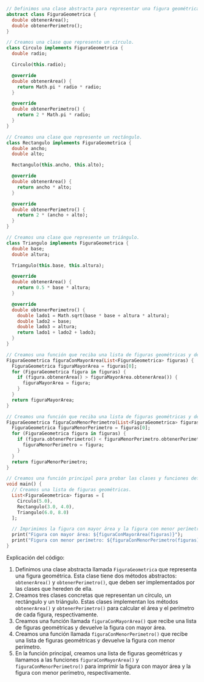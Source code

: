 ```dart
// Definimos una clase abstracta para representar una figura geométrica.
abstract class FiguraGeometrica {
  double obtenerArea();
  double obtenerPerimetro();
}

// Creamos una clase que represente un círculo.
class Circulo implements FiguraGeometrica {
  double radio;

  Circulo(this.radio);

  @override
  double obtenerArea() {
    return Math.pi * radio * radio;
  }

  @override
  double obtenerPerimetro() {
    return 2 * Math.pi * radio;
  }
}

// Creamos una clase que represente un rectángulo.
class Rectangulo implements FiguraGeometrica {
  double ancho;
  double alto;

  Rectangulo(this.ancho, this.alto);

  @override
  double obtenerArea() {
    return ancho * alto;
  }

  @override
  double obtenerPerimetro() {
    return 2 * (ancho + alto);
  }
}

// Creamos una clase que represente un triángulo.
class Triangulo implements FiguraGeometrica {
  double base;
  double altura;

  Triangulo(this.base, this.altura);

  @override
  double obtenerArea() {
    return 0.5 * base * altura;
  }

  @override
  double obtenerPerimetro() {
    double lado1 = Math.sqrt(base * base + altura * altura);
    double lado2 = base;
    double lado3 = altura;
    return lado1 + lado2 + lado3;
  }
}

// Creamos una función que reciba una lista de figuras geométricas y devuelva la figura con mayor área.
FiguraGeometrica figuraConMayorArea(List<FiguraGeometrica> figuras) {
  FiguraGeometrica figuraMayorArea = figuras[0];
  for (FiguraGeometrica figura in figuras) {
    if (figura.obtenerArea() > figuraMayorArea.obtenerArea()) {
      figuraMayorArea = figura;
    }
  }
  return figuraMayorArea;
}

// Creamos una función que reciba una lista de figuras geométricas y devuelva la figura con menor perímetro.
FiguraGeometrica figuraConMenorPerimetro(List<FiguraGeometrica> figuras) {
  FiguraGeometrica figuraMenorPerimetro = figuras[0];
  for (FiguraGeometrica figura in figuras) {
    if (figura.obtenerPerimetro() < figuraMenorPerimetro.obtenerPerimetro()) {
      figuraMenorPerimetro = figura;
    }
  }
  return figuraMenorPerimetro;
}

// Creamos una función principal para probar las clases y funciones definidas anteriormente.
void main() {
  // Creamos una lista de figuras geométricas.
  List<FiguraGeometrica> figuras = [
    Circulo(5.0),
    Rectangulo(3.0, 4.0),
    Triangulo(6.0, 8.0)
  ];

  // Imprimimos la figura con mayor área y la figura con menor perímetro.
  print("Figura con mayor área: ${figuraConMayorArea(figuras)}");
  print("Figura con menor perímetro: ${figuraConMenorPerimetro(figuras)}");
}
```

Explicación del código:

1. Definimos una clase abstracta llamada `FiguraGeometrica` que representa una figura geométrica. Esta clase tiene dos métodos abstractos: `obtenerArea()` y `obtenerPerimetro()`, que deben ser implementados por las clases que hereden de ella.
2. Creamos tres clases concretas que representan un círculo, un rectángulo y un triángulo. Estas clases implementan los métodos `obtenerArea()` y `obtenerPerimetro()` para calcular el área y el perímetro de cada figura, respectivamente.
3. Creamos una función llamada `figuraConMayorArea()` que recibe una lista de figuras geométricas y devuelve la figura con mayor área.
4. Creamos una función llamada `figuraConMenorPerimetro()` que recibe una lista de figuras geométricas y devuelve la figura con menor perímetro.
5. En la función principal, creamos una lista de figuras geométricas y llamamos a las funciones `figuraConMayorArea()` y `figuraConMenorPerimetro()` para imprimir la figura con mayor área y la figura con menor perímetro, respectivamente.